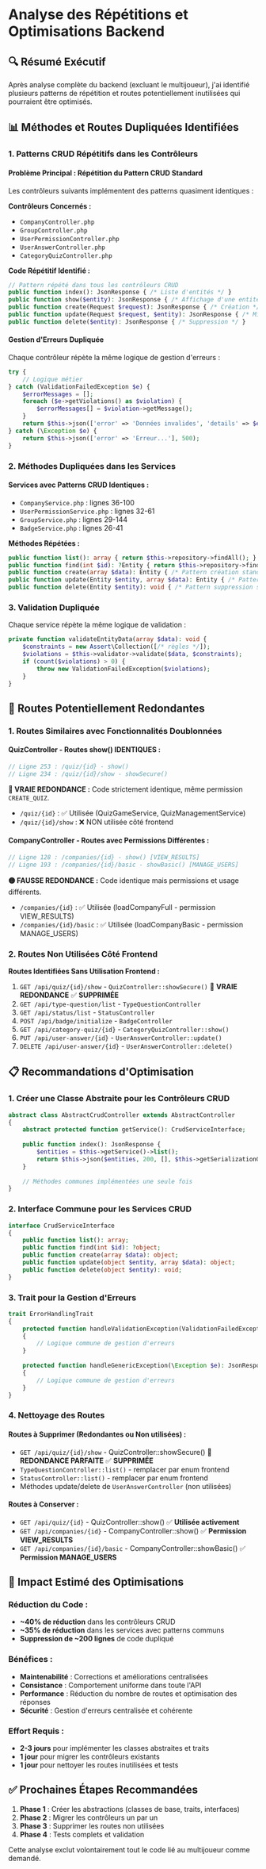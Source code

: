 # Analyse des Répétitions et Optimisations Backend

## 🔍 **Résumé Exécutif**

Après analyse complète du backend (excluant le multijoueur), j'ai identifié plusieurs patterns de répétition et routes potentiellement inutilisées qui pourraient être optimisés.

## 📊 **Méthodes et Routes Dupliquées Identifiées**

### 1. **Patterns CRUD Répétitifs dans les Contrôleurs**

#### **Problème Principal : Répétition du Pattern CRUD Standard**
Les contrôleurs suivants implémentent des patterns quasiment identiques :

**Contrôleurs Concernés :**
- `CompanyController.php`
- `GroupController.php` 
- `UserPermissionController.php`
- `UserAnswerController.php`
- `CategoryQuizController.php`

**Code Répétitif Identifié :**
```php
// Pattern répété dans tous les contrôleurs CRUD
public function index(): JsonResponse { /* Liste d'entités */ }
public function show($entity): JsonResponse { /* Affichage d'une entité */ }
public function create(Request $request): JsonResponse { /* Création */ }
public function update(Request $request, $entity): JsonResponse { /* Mise à jour */ }
public function delete($entity): JsonResponse { /* Suppression */ }
```

#### **Gestion d'Erreurs Dupliquée**
Chaque contrôleur répète la même logique de gestion d'erreurs :
```php
try {
    // Logique métier
} catch (ValidationFailedException $e) {
    $errorMessages = [];
    foreach ($e->getViolations() as $violation) {
        $errorMessages[] = $violation->getMessage();
    }
    return $this->json(['error' => 'Données invalides', 'details' => $errorMessages], 400);
} catch (\Exception $e) {
    return $this->json(['error' => 'Erreur...'], 500);
}
```

### 2. **Méthodes Dupliquées dans les Services**

#### **Services avec Patterns CRUD Identiques :**
- `CompanyService.php` : lignes 36-100
- `UserPermissionService.php` : lignes 32-61  
- `GroupService.php` : lignes 29-144
- `BadgeService.php` : lignes 26-41

**Méthodes Répétées :**
```php
public function list(): array { return $this->repository->findAll(); }
public function find(int $id): ?Entity { return $this->repository->find($id); }
public function create(array $data): Entity { /* Pattern création standard */ }
public function update(Entity $entity, array $data): Entity { /* Pattern mise à jour standard */ }
public function delete(Entity $entity): void { /* Pattern suppression standard */ }
```

### 3. **Validation Dupliquée**
Chaque service répète la même logique de validation :
```php
private function validateEntityData(array $data): void {
    $constraints = new Assert\Collection([/* règles */]);
    $violations = $this->validator->validate($data, $constraints);
    if (count($violations) > 0) {
        throw new ValidationFailedException($violations);
    }
}
```

## 🔄 **Routes Potentiellement Redondantes**

### 1. **Routes Similaires avec Fonctionnalités Doublonnées**

#### **QuizController - Routes show() IDENTIQUES :**
```php
// Ligne 253 : /quiz/{id} - show() 
// Ligne 234 : /quiz/{id}/show - showSecure()
```
**🔴 VRAIE REDONDANCE :** Code strictement identique, même permission `CREATE_QUIZ`.
- `/quiz/{id}` : ✅ Utilisée (QuizGameService, QuizManagementService)  
- `/quiz/{id}/show` : ❌ NON utilisée côté frontend

#### **CompanyController - Routes avec Permissions Différentes :**
```php
// Ligne 128 : /companies/{id} - show() [VIEW_RESULTS]
// Ligne 193 : /companies/{id}/basic - showBasic() [MANAGE_USERS]
```
**🟡 FAUSSE REDONDANCE :** Code identique mais permissions et usage différents.
- `/companies/{id}` : ✅ Utilisée (loadCompanyFull - permission VIEW_RESULTS)
- `/companies/{id}/basic` : ✅ Utilisée (loadCompanyBasic - permission MANAGE_USERS)

### 2. **Routes Non Utilisées Côté Frontend**

**Routes Identifiées Sans Utilisation Frontend :**
1. `GET /api/quiz/{id}/show` - `QuizController::showSecure()` 🔴 **VRAIE REDONDANCE** ✅ **SUPPRIMÉE**
3. `GET /api/type-question/list` - `TypeQuestionController`
4. `GET /api/status/list` - `StatusController`  
5. `POST /api/badge/initialize` - `BadgeController`
6. `GET /api/category-quiz/{id}` - `CategoryQuizController::show()`
7. `PUT /api/user-answer/{id}` - `UserAnswerController::update()`
8. `DELETE /api/user-answer/{id}` - `UserAnswerController::delete()`

## 📋 **Recommandations d'Optimisation**

### **1. Créer une Classe Abstraite pour les Contrôleurs CRUD**
```php
abstract class AbstractCrudController extends AbstractController
{
    abstract protected function getService(): CrudServiceInterface;
    
    public function index(): JsonResponse {
        $entities = $this->getService()->list();
        return $this->json($entities, 200, [], $this->getSerializationGroups());
    }
    
    // Méthodes communes implémentées une seule fois
}
```

### **2. Interface Commune pour les Services CRUD**
```php
interface CrudServiceInterface 
{
    public function list(): array;
    public function find(int $id): ?object;
    public function create(array $data): object;
    public function update(object $entity, array $data): object;
    public function delete(object $entity): void;
}
```

### **3. Trait pour la Gestion d'Erreurs**
```php
trait ErrorHandlingTrait
{
    protected function handleValidationException(ValidationFailedException $e): JsonResponse
    {
        // Logique commune de gestion d'erreurs
    }
    
    protected function handleGenericException(\Exception $e): JsonResponse  
    {
        // Logique commune de gestion d'erreurs
    }
}
```

### **4. Nettoyage des Routes**

#### **Routes à Supprimer (Redondantes ou Non utilisées) :**
- `GET /api/quiz/{id}/show` - QuizController::showSecure() 🔴 **REDONDANCE PARFAITE** ✅ **SUPPRIMÉE**
- `TypeQuestionController::list()` - remplacer par enum frontend
- `StatusController::list()` - remplacer par enum frontend  
- Méthodes update/delete de `UserAnswerController` (non utilisées)

#### **Routes à Conserver :**
- `GET /api/quiz/{id}` - QuizController::show() ✅ **Utilisée activement**
- `GET /api/companies/{id}` - CompanyController::show() ✅ **Permission VIEW_RESULTS**
- `GET /api/companies/{id}/basic` - CompanyController::showBasic() ✅ **Permission MANAGE_USERS**

## 🎯 **Impact Estimé des Optimisations**

### **Réduction du Code :**
- **~40% de réduction** dans les contrôleurs CRUD
- **~35% de réduction** dans les services avec patterns communs
- **Suppression de ~200 lignes** de code dupliqué

### **Bénéfices :**
- **Maintenabilité** : Corrections et améliorations centralisées
- **Consistance** : Comportement uniforme dans toute l'API  
- **Performance** : Réduction du nombre de routes et optimisation des réponses
- **Sécurité** : Gestion d'erreurs centralisée et cohérente

### **Effort Requis :**
- **2-3 jours** pour implémenter les classes abstraites et traits
- **1 jour** pour migrer les contrôleurs existants
- **1 jour** pour nettoyer les routes inutilisées et tests

## ✅ **Prochaines Étapes Recommandées**

1. **Phase 1** : Créer les abstractions (classes de base, traits, interfaces)
2. **Phase 2** : Migrer les contrôleurs un par un  
3. **Phase 3** : Supprimer les routes non utilisées
4. **Phase 4** : Tests complets et validation

Cette analyse exclut volontairement tout le code lié au multijoueur comme demandé.
